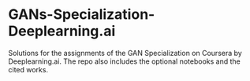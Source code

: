 # GANs-Specialization-Deeplearning.ai
Solutions for the assignments of the GAN Specialization on Coursera by Deeplearning.ai. The repo also includes the optional notebooks and the cited works.
